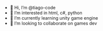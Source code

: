 - 👋 Hi, I’m @tiago-code
- 👀 I’m interested in html, c#, python
- 🌱 I’m currently learning unity game engine
- 💞️ I’m looking to collaborate on games dev
